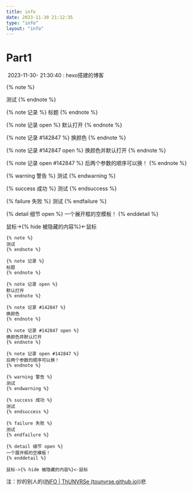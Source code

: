 ```yaml
---
title: info
date: 2023-11-30 21:12:35
type: "info"
layout: "info"
---
```


#  Part1

​    2023-11-30- 21:30:40 : hexo搭建的博客

{% note %}

测试
{% endnote %}

{% note 记录 %}
标题
{% endnote %}

{% note 记录 open %}
默认打开
{% endnote %}

{% note 记录 #142847 %}
换颜色
{% endnote %}

{% note 记录 #142847 open %}
换颜色并默认打开
{% endnote %}

{% note 记录 open #142847 %}
后两个参数的顺序可以换！
{% endnote %}

{% warning 警告 %}
测试
{% endwarning %}

{% success 成功 %}
测试
{% endsuccess %}

{% failure 失败 %}
测试
{% endfailure %}

{% detail 细节 open %}
一个展开框的空模板！
{% enddetail %}

鼠标->{% hide 被隐藏的内容%}<-鼠标



```
{% note %}
测试
{% endnote %}

{% note 记录 %}
标题
{% endnote %}

{% note 记录 open %}
默认打开
{% endnote %}

{% note 记录 #142847 %}
换颜色
{% endnote %}

{% note 记录 #142847 open %}
换颜色并默认打开
{% endnote %}

{% note 记录 open #142847 %}
后两个参数的顺序可以换！
{% endnote %}

{% warning 警告 %}
测试
{% endwarning %}

{% success 成功 %}
测试
{% endsuccess %}

{% failure 失败 %}
测试
{% endfailure %}

{% detail 细节 open %}
一个展开框的空模板！
{% enddetail %}

鼠标->{% hide 被隐藏的内容%}<-鼠标
```

注：抄的别人的([INFO | ThUNVRSe (tounvrse.github.io)](https://tounvrse.github.io/info/#section-4))悲

